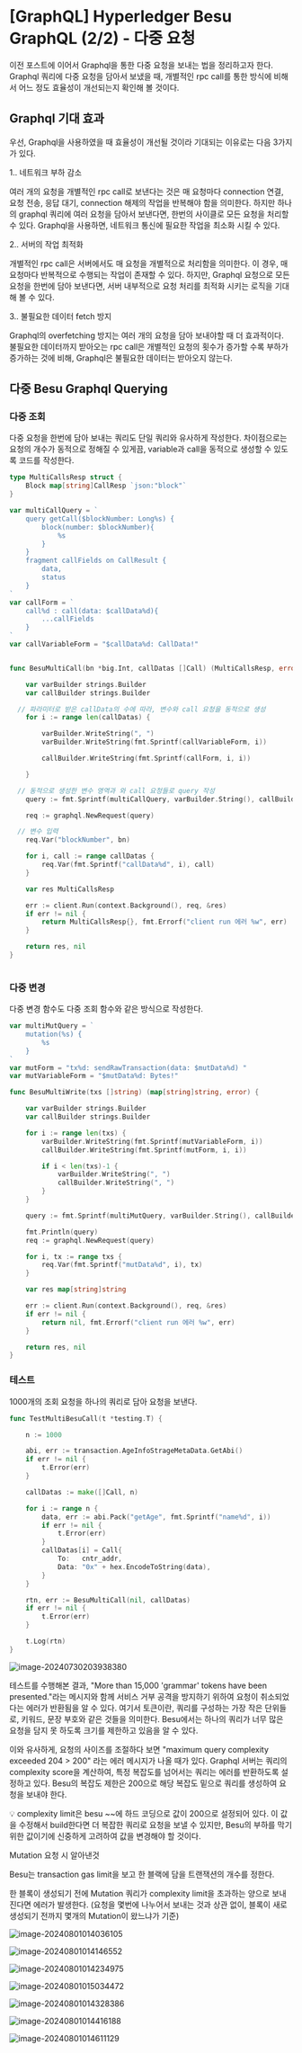 # [GraphQL] Hyperledger Besu GraphQL (2/2) - 다중 요청



이전 포스트에 이어서 Graphql을 통한 다중 요청을 보내는 법을 정리하고자 한다. Graphql 쿼리에 다중 요청을 담아서 보냈을 때, 개별적인 rpc call를 통한 방식에 비해서 어느 정도 효율성이 개선되는지 확인해 볼 것이다.



## Graphql 기대 효과

우선, Graphql을 사용하였을 때 효율성이 개선될 것이라 기대되는 이유로는 다음 3가지가 있다.

1.. 네트워크 부하 감소

여러 개의 요청을 개별적인 rpc call로 보낸다는 것은 매 요청마다 connection 연결, 요청 전송, 응답 대기, connection 해제의 작업을 반복해야 함을 의미한다. 하지만 하나의 graphql 쿼리에 여러 요청을 담아서 보낸다면, 한번의 사이클로 모든 요청을 처리할 수 있다. Graphql을 사용하면, 네트워크 통신에 필요한 작업을 최소화 시킬 수 있다.

2.. 서버의 작업 최적화

개별적인 rpc call은 서버에서도 매 요청을 개별적으로 처리함을 의미한다. 이 경우, 매 요청마다 반복적으로 수행되는 작업이 존재할 수 있다. 하지만, Graphql 요청으로 모든 요청을 한번에 담아 보낸다면, 서버 내부적으로 요청 처리를 최적화 시키는 로직을 기대해 볼 수 있다.

3.. 불필요한 데이터 fetch 방지

Graphql의 overfetching 방지는 여러 개의 요청을 담아 보내야할 때 더 효과적이다. 불필요한 데이터까지 받아오는 rpc call은 개별적인 요청의 횟수가 증가할 수록 부하가 증가하는 것에 비해, Graphql은 불필요한 데이터는 받아오지 않는다.



## 다중 Besu Graphql Querying



### 다중 조회

다중 요청을 한번에 담아 보내는 쿼리도 단일 쿼리와 유사하게 작성한다. 차이점으로는 요청의 개수가 동적으로 정해질 수 있게끔, variable과 call을 동적으로 생성할 수 있도록 코드를 작성한다.

```go
type MultiCallsResp struct {
	Block map[string]CallResp `json:"block"`
}

var multiCallQuery = `
	query getCall($blockNumber: Long%s) {
		block(number: $blockNumber){
			%s
		}
	}
	fragment callFields on CallResult {
		data, 
		status
	}
`
var callForm = `
	call%d : call(data: $callData%d){
		...callFields
	}
`
var callVariableForm = "$callData%d: CallData!"


func BesuMultiCall(bn *big.Int, callDatas []Call) (MultiCallsResp, error) {

	var varBuilder strings.Builder
	var callBuilder strings.Builder

  // 파라미터로 받은 callData의 수에 따라, 변수와 call 요청을 동적으로 생성
	for i := range len(callDatas) { 

		varBuilder.WriteString(", ")
		varBuilder.WriteString(fmt.Sprintf(callVariableForm, i))

		callBuilder.WriteString(fmt.Sprintf(callForm, i, i))

	}

  // 동적으로 생성한 변수 영역과 와 call 요청들로 query 작성
	query := fmt.Sprintf(multiCallQuery, varBuilder.String(), callBuilder.String())

	req := graphql.NewRequest(query)

  // 변수 입력
	req.Var("blockNumber", bn)

	for i, call := range callDatas {
		req.Var(fmt.Sprintf("callData%d", i), call)
	}

	var res MultiCallsResp

	err := client.Run(context.Background(), req, &res)
	if err != nil {
		return MultiCallsResp{}, fmt.Errorf("client run 에러 %w", err)
	}

	return res, nil
}



```



### 다중 변경

다중 변경 함수도 다중 조회 함수와 같은 방식으로 작성한다.

```go
var multiMutQuery = `
	mutation(%s) {
		%s
	}
`
var mutForm = "tx%d: sendRawTransaction(data: $mutData%d) "
var mutVariableForm = "$mutData%d: Bytes!"

func BesuMultiWrite(txs []string) (map[string]string, error) {

	var varBuilder strings.Builder
	var callBuilder strings.Builder

	for i := range len(txs) {
		varBuilder.WriteString(fmt.Sprintf(mutVariableForm, i))
		callBuilder.WriteString(fmt.Sprintf(mutForm, i, i))

		if i < len(txs)-1 {
			varBuilder.WriteString(", ")
			callBuilder.WriteString(", ")
		}
	}

	query := fmt.Sprintf(multiMutQuery, varBuilder.String(), callBuilder.String())

	fmt.Println(query)
	req := graphql.NewRequest(query)

	for i, tx := range txs {
		req.Var(fmt.Sprintf("mutData%d", i), tx)
	}

	var res map[string]string

	err := client.Run(context.Background(), req, &res)
	if err != nil {
		return nil, fmt.Errorf("client run 에러 %w", err)
	}

	return res, nil
}
```





### 테스트

1000개의 조회 요청을 하나의 쿼리로 담아 요청을 보낸다.

```go
func TestMultiBesuCall(t *testing.T) {

	n := 1000

	abi, err := transaction.AgeInfoStrageMetaData.GetAbi()
	if err != nil {
		t.Error(err)
	}

	callDatas := make([]Call, n)

	for i := range n {
		data, err := abi.Pack("getAge", fmt.Sprintf("name%d", i))
		if err != nil {
			t.Error(err)
		}
		callDatas[i] = Call{
			To:   cntr_addr,
			Data: "0x" + hex.EncodeToString(data),
		}
	}

	rtn, err := BesuMultiCall(nil, callDatas)
	if err != nil {
		t.Error(err)
	}

	t.Log(rtn)
}
```

![image-20240730203938380](./assets/image-20240730203938380.png)



테스트를 수행해본 결과, "More than 15,000 'grammar' tokens have been presented."라는 메시지와 함께 서비스 거부 공격을 방지하기 위하여 요청이 취소되었다는 에러가 반환됨을 알 수 있다. 여기서 토큰이란, 쿼리를 구성하는 가장 작은 단위들로, 키워드, 문장 부호와 같은 것들을 의미한다. Besu에서는 하나의 쿼리가 너무 많은 요청을 담지 못 하도록 크기를 제한하고 있음을 알 수 있다.

이와 유사하게, 요청의 사이즈를 조절하다 보면 "maximum query complexity exceeded 204 > 200" 라는 에러 메시지가 나올 때가 있다. Graphql 서버는 쿼리의 complexity score을 계산하여, 특정 복잡도를 넘어서는 쿼리는 에러를 반환하도록 설정하고 있다. Besu의 복잡도 제한은 200으로 해당 복잡도 밑으로 쿼리를 생성하여 요청을 보내야 한다.

:bulb: complexity limit은 besu ~~에 하드 코딩으로 값이 200으로 설정되어 있다. 이 값을 수정해서 build한다면 더 복잡한 쿼리로 요청을 보낼 수 있지만, Besu의 부하를 막기 위한 값이기에 신중하게 고려하여 값을 변경해야 할 것이다.







Mutation 요청 시 알아낸것



Besu는 transaction gas limit을 보고 한 블랙에 담을 트랜잭션의 개수를 정한다.

한 블록이 생성되기 전에 Mutation 쿼리가 complexity limit을 초과하는 양으로 보내진다면 에러가 발생한다. (요청을 몇번에 나누어서 보내는 것과 상관 없이, 블록이 새로 생성되기 전까지 몇개의 Mutation이 왔느냐가 기준)



![image-20240801014036105](./assets/image-20240801014036105.png)





![image-20240801014146552](./assets/image-20240801014146552.png)



![image-20240801014234975](./assets/image-20240801014234975.png)



![image-20240801015034472](./assets/image-20240801015034472.png)



![image-20240801014328386](./assets/image-20240801014328386.png)



![image-20240801014416188](./assets/image-20240801014416188.png)



![image-20240801014611129](./assets/image-20240801014611129.png)















